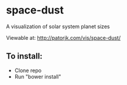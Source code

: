 # space-dust
A visualization of solar system planet sizes

Viewable at: http://patorjk.com/vis/space-dust/

## To install:
* Clone repo
* Run "bower install"